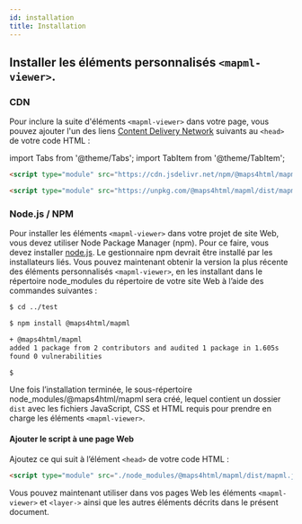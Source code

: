 ```yaml
---
id: installation
title: Installation
---
```


## Installer les éléments personnalisés `<mapml-viewer>`.

### CDN

Pour inclure la suite d'éléments `<mapml-viewer>` dans votre page, vous pouvez ajouter l'un des liens [Content Delivery Network](https://fr.wikipedia.org/wiki/R%C3%A9seau_de_diffusion_de_contenu) suivants au `<head>` de votre code HTML :

import Tabs from '@theme/Tabs';
import TabItem from '@theme/TabItem';

<Tabs>
<TabItem value="jsDelivr" label="jsDelivr">

```html
<script type="module" src="https://cdn.jsdelivr.net/npm/@maps4html/mapml/dist/mapml.js"></script>
```

</TabItem>
<TabItem value="unpkg" label="unpkg">

```html
<script type="module" src="https://unpkg.com/@maps4html/mapml/dist/mapml.js"></script>
```

</TabItem>
</Tabs>

### Node.js / NPM

Pour installer les éléments `<mapml-viewer>` dans votre projet de site Web, vous devez utiliser Node Package Manager (npm). Pour ce faire, vous devez installer [node.js](https://nodejs.org/en/download/). Le gestionnaire npm devrait être installé par les installateurs liés. Vous pouvez maintenant obtenir la version la plus récente des éléments personnalisés `<mapml-viewer>`, en les installant dans le répertoire node_modules du répertoire de votre site Web à l’aide des commandes suivantes :

```bash
$ cd ../test

$ npm install @maps4html/mapml

+ @maps4html/mapml
added 1 package from 2 contributors and audited 1 package in 1.605s
found 0 vulnerabilities

$
```

Une fois l’installation terminée, le sous-répertoire node_modules/@maps4html/mapml sera créé, lequel contient un dossier `dist` avec les fichiers JavaScript, CSS et HTML requis pour prendre en charge les éléments `<mapml-viewer>`.

#### Ajouter le script à une page Web 

Ajoutez ce qui suit à l’élément `<head>` de votre code HTML :

```html
<script type="module" src="./node_modules/@maps4html/mapml/dist/mapml.js"></script>
```

Vous pouvez maintenant utiliser dans vos pages Web les éléments `<mapml-viewer>` et `<layer->` ainsi que les autres éléments décrits dans le présent document.

